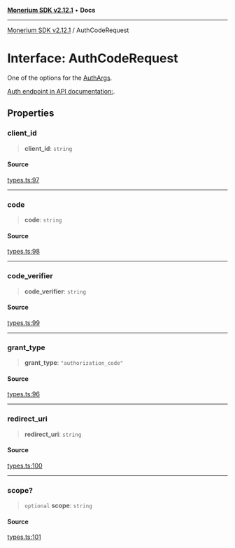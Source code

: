 [**Monerium SDK v2.12.1**](../README.md) • **Docs**

---

[Monerium SDK v2.12.1](../README.md) / AuthCodeRequest

# Interface: AuthCodeRequest

One of the options for the [AuthArgs](../type-aliases/AuthArgs.md).

[Auth endpoint in API documentation:](https://monerium.dev/api-docs#operation/auth).

## Properties

### client_id

> **client_id**: `string`

#### Source

[types.ts:97](https://github.com/monerium/js-monorepo/blob/69aafbf665e06fb1fab9775ca5ee0ba5fb9dbc84/packages/sdk/src/types.ts#L97)

---

### code

> **code**: `string`

#### Source

[types.ts:98](https://github.com/monerium/js-monorepo/blob/69aafbf665e06fb1fab9775ca5ee0ba5fb9dbc84/packages/sdk/src/types.ts#L98)

---

### code_verifier

> **code_verifier**: `string`

#### Source

[types.ts:99](https://github.com/monerium/js-monorepo/blob/69aafbf665e06fb1fab9775ca5ee0ba5fb9dbc84/packages/sdk/src/types.ts#L99)

---

### grant_type

> **grant_type**: `"authorization_code"`

#### Source

[types.ts:96](https://github.com/monerium/js-monorepo/blob/69aafbf665e06fb1fab9775ca5ee0ba5fb9dbc84/packages/sdk/src/types.ts#L96)

---

### redirect_uri

> **redirect_uri**: `string`

#### Source

[types.ts:100](https://github.com/monerium/js-monorepo/blob/69aafbf665e06fb1fab9775ca5ee0ba5fb9dbc84/packages/sdk/src/types.ts#L100)

---

### scope?

> `optional` **scope**: `string`

#### Source

[types.ts:101](https://github.com/monerium/js-monorepo/blob/69aafbf665e06fb1fab9775ca5ee0ba5fb9dbc84/packages/sdk/src/types.ts#L101)
